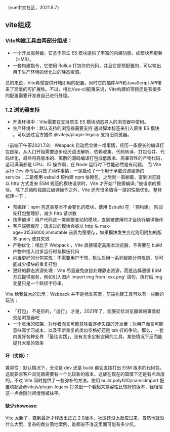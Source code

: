 （vue中文社区，2021.8.7）
## vite组成
### Vite构建工具由两部分组成：
* 一个开发服务器，它基于原生 ES 模块提供了丰富的内建功能，如模块热更新（HMR）。
* 一套构建指令，它使用 Rollup 打包你的代码，并且它是预配置的，可以输出用于生产环境的优化过的静态资源。

总的来说，Vite希望提供开箱即用的配置，同时它的插件API和JavaScript API带来了高度的可扩展性。不过，相比Vue-cli配置来说，Vite构建的项目还是有很多的配置需要开发者自己进行处理。

### 1.2 浏览器支持
* 开发环境中：Vite需要在支持原生 ES 模块动态导入的浏览器中使用。
* 生产环境中：默认支持的浏览器需要支持 通过脚本标签来引入原生 ES 模块 。可以通过官方插件 @vitejs/plugin-legacy 支持旧浏览器。


（前端下午茶2021.7.8）
Webpack 启动后会做一堆事情，经历一条很长的编译打包链条，从入口开始需要逐步经历语法解析、依赖收集、代码转译、打包合并、代码优化，最终将高版本的、离散的源码编译打包成低版本、高兼容性的产物代码，这可满满都是 CPU、IO 操作啊，在 Node 运行时下性能必然是有问题。
而 Vite 运行 Dev 命令后只做了两件事情，一是启动了一个用于承载资源服务的 service；二是使用 esbuild 预构建 npm 依赖包。之后就一直躺着，直到浏览器以 http 方式发来 ESM 规范的模块请求时，Vite 才开始“「按需编译」”被请求的模块。
除了启动阶段跳过编译操作之外，Vite 还有很多值得一提的性能优化，整体梳理一下：
* 预编译：npm 包这类基本不会变化的模块，使用 Esbuild 在 「预构建」 阶段先打包整理好，减少 http 请求数
* 按需编译：用户代码这一类频繁变动的模块，直到被使用时才会执行编译操作
* 客户端强缓存：请求过的模块会被以 http 头 max-age=31536000,immutable 设置为强缓存，如果模块发生变化则用附加的版本 query 使其失效
* 产物优化：相比于 Webpack ，Vite 直接锚定高版本浏览器，不需要在 build 产物中插入过多运行时与模板代码
* 内置更好的分包实现：不需要用户干预，默认启用一系列智能分包规则，尽可能减少模块的重复打包
* 更好的静态资源处理：Vite 尽量避免直接处理静态资源，而是选择遵循 ESM 方式提供服务，例如引入图片 import img from 'xxx.png' 语句，执行后 img 变量只是一个路径字符串。


Vite 给我最大的启示：Webpack 并不是标准答案，前端构建工具可以有一些新的玩法：
* 「打包」 不是目的，「运行」 才是，2021年了，能够交给浏览器做的事情就交给浏览器吧
* 一个灵活的框架，对作者而言可能意味着逐步失控的开发量；对用户而言可能意味高学习成本，以及不断重复的类似空格好还是 tab 好的争论。那么，一套内置好各种业界 「最佳实践」，没有太多定制空间的工具，某些情况下反而能提升大家的效率

#### 坏（劣势）：
兼容性：默认情况下，无论是 dev 还是 build 都会直接打出 ESM 版本的代码包，这就要求客户浏览器需要有一个比较新的版本，这放在现在的国情下还是有点难度的。不过 Vite 同时提供了一些弥补的方法，使用 build.polyfillDynamicImport 配置项配合@vitejs/plugin-legacy 打包出一个看起来兼容性比较好的版本，我相信这一点会随时间慢慢被抹平。
#### 缺少showcase:
Vite 太新了，直到最近才释放出正式 2.0版本，社区还没太反应过来，自然也就没什么大型、复杂的商业落地案例，谁都说不准这里面可能有多少坑。






